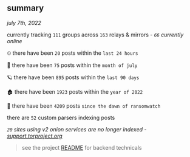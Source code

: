 
## summary
_july 7th, 2022_

currently tracking `111` groups across `163` relays & mirrors - _`66` currently online_

⏲ there have been `20` posts within the `last 24 hours`

🦈 there have been `75` posts within the `month of july`

🪐 there have been `895` posts within the `last 90 days`

🏚 there have been `1923` posts within the `year of 2022`

🦕 there have been `4209` posts `since the dawn of ransomwatch`

there are `52` custom parsers indexing posts

_`20` sites using v2 onion services are no longer indexed - [support.torproject.org](https://support.torproject.org/onionservices/v2-deprecation/)_

> see the project [README](https://github.com/joshhighet/ransomwatch#ransomwatch--) for backend technicals
